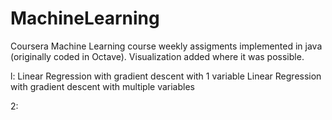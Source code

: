# MachineLearning

Coursera Machine Learning course weekly assigments implemented in java (originally coded in Octave).
Visualization added where it was possible.

l: 
Linear Regression with gradient descent with 1 variable
Linear Regression with gradient descent with multiple variables

2:
